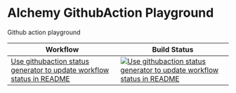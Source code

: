 # Alchemy GithubAction Playground
Github action playground


<!-- START_ACTIONS_TABLE -->

| Workflow | Build Status |
|----------|--------------|
| [Use githubaction status generator to update workflow status in README](.github/workflows/update-readme-worflow-status.yaml) | [![Use githubaction status generator to update workflow status in README](https://github.com/GirishCodeAlchemy/alchemy-githubaction-playground/actions/workflows/update-readme-worflow-status.yaml/badge.svg)](https://github.com/GirishCodeAlchemy/alchemy-githubaction-playground/actions/workflows/update-readme-worflow-status.yaml) |
<!-- END_ACTIONS_TABLE -->
